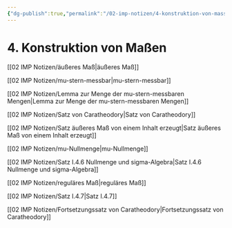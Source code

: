 ```yaml
---
{"dg-publish":true,"permalink":"/02-imp-notizen/4-konstruktion-von-massen/"}
---
```


# 4. Konstruktion von Maßen
[[02 IMP Notizen/äußeres Maß|äußeres Maß]]

[[02 IMP Notizen/mu-stern-messbar|mu-stern-messbar]]

[[02 IMP Notizen/Lemma zur Menge der mu-stern-messbaren Mengen|Lemma zur Menge der mu-stern-messbaren Mengen]]

[[02 IMP Notizen/Satz von Caratheodory|Satz von Caratheodory]]

[[02 IMP Notizen/Satz äußeres Maß von einem Inhalt erzeugt|Satz äußeres Maß von einem Inhalt erzeugt]]

[[02 IMP Notizen/mu-Nullmenge|mu-Nullmenge]]

[[02 IMP Notizen/Satz I.4.6 Nullmenge und sigma-Algebra|Satz I.4.6 Nullmenge und sigma-Algebra]]

[[02 IMP Notizen/reguläres Maß|reguläres Maß]] 

[[02 IMP Notizen/Satz I.4.7|Satz I.4.7]]

[[02 IMP Notizen/Fortsetzungssatz von Caratheodory|Fortsetzungssatz von Caratheodory]]
